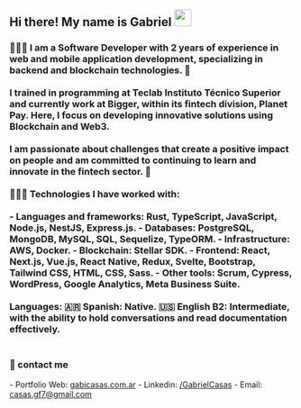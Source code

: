 <h2> Hi there! My name is Gabriel <img src="https://media.giphy.com/media/hvRJCLFzcasrR4ia7z/giphy.gif" width="30"></h2>
<h3>👨🏻‍💻 I am a Software Developer with 2 years of experience in web and mobile application development, specializing in backend and blockchain technologies. 🚀
<br></br>
I trained in programming at Teclab Instituto Técnico Superior and currently work at Bigger, within its fintech division, Planet Pay. Here, I focus on developing innovative solutions using Blockchain and Web3.
<br></br>
I am passionate about challenges that create a positive impact on people and am committed to continuing to learn and innovate in the fintech sector. 🤩
<br></br>
👨🏽‍💻 Technologies I have worked with:
<br></br>
- Languages and frameworks: Rust, TypeScript, JavaScript, Node.js, NestJS, Express.js.
- Databases: PostgreSQL, MongoDB, MySQL, SQL, Sequelize, TypeORM.
- Infrastructure: AWS, Docker.
- Blockchain: Stellar SDK.
- Frontend: React, Next.js, Vue.js, React Native, Redux, Svelte, Bootstrap, Tailwind CSS, HTML, CSS, Sass.
- Other tools: Scrum, Cypress, WordPress, Google Analytics, Meta Business Suite.
<br></br>
Languages:
🇦🇷 Spanish: Native.
🇺🇸 English B2: Intermediate, with the ability to hold conversations and read documentation effectively.
<br></br>
<h3>📩 contact me</h3>
- Portfolio Web: <a href="https://www.gabicasas.com.ar/" target="_blank" rel="noreferrer">gabicasas.com.ar</a>
- Linkedin: <a href="https://www.linkedin.com/in/bygabicasas/" target="_blank" rel="noreferrer">/GabrielCasas</a>
- Email: <a href="mailto:casas.gf77@gmail.com" target="_blank" rel="noreferrer">casas.gf7@gmail.com</a>
